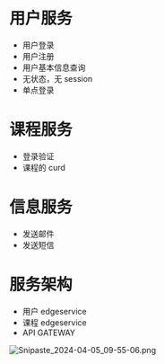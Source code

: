 # 用户服务

- 用户登录
- 用户注册
- 用户基本信息查询
- 无状态，无 session
- 单点登录

# 课程服务

- 登录验证
- 课程的 curd

# 信息服务

- 发送邮件
- 发送短信

# 服务架构

- 用户 edgeservice
- 课程 edgeservice
- API GATEWAY

![Snipaste_2024-04-05_09-55-06.png](https://s2.loli.net/2024/04/07/1pGe5USA4aznZsg.png)
